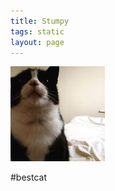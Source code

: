 ```yaml
---
title: Stumpy
tags: static
layout: page
---
```


<img src="/assets/images/stumpy.jpg" width=30%>  


&#35;bestcat
